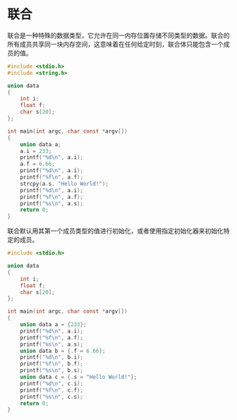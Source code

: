 # 联合

联合是一种特殊的数据类型，它允许在同一内存位置存储不同类型的数据。联合的所有成员共享同一块内存空间，这意味着在任何给定时刻，联合体只能包含一个成员的值。

```c
#include <stdio.h>
#include <string.h>

union data
{
	int i;
	float f;
	char s[20];
};

int main(int argc, char const *argv[])
{
	union data a;
	a.i = 233;
	printf("%d\n", a.i);
	a.f = 6.66;
	printf("%d\n", a.i);
	printf("%f\n", a.f);
	strcpy(a.s, "Hello World!");
	printf("%d\n", a.i);
	printf("%f\n", a.f);
	printf("%s\n", a.s);
	return 0;
}
```

联合默认用其第一个成员类型的值进行初始化，或者使用指定初始化器来初始化特定的成员。

```c
#include <stdio.h>

union data
{
	int i;
	float f;
	char s[20];
};

int main(int argc, char const *argv[])
{
	union data a = {233};
	printf("%d\n", a.i);
	printf("%f\n", a.f);
	printf("%s\n", a.s);
	union data b = {.f = 6.66};
	printf("%d\n", b.i);
	printf("%f\n", b.f);
	printf("%s\n", b.s);
	union data c = {.s = "Hello World!"};
	printf("%d\n", c.i);
	printf("%f\n", c.f);
	printf("%s\n", c.s);
	return 0;
}
```

